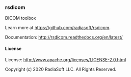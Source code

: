 ### rsdicom

DICOM toolbox

Learn more at https://github.com/radiasoft/rsdicom.

Documentation: http://rsdicom.readthedocs.org/en/latest/

#### License

License: http://www.apache.org/licenses/LICENSE-2.0.html

Copyright (c) 2020 RadiaSoft LLC.  All Rights Reserved.
